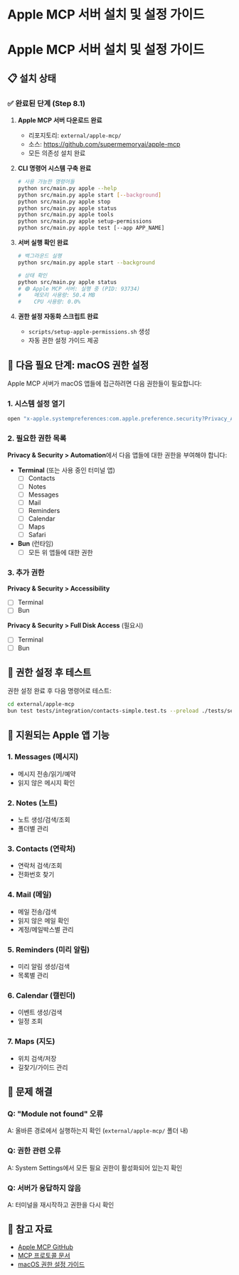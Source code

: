 # Apple MCP 서버 설치 및 설정 가이드

# Apple MCP 서버 설치 및 설정 가이드

## 📋 설치 상태

### ✅ 완료된 단계 (Step 8.1)
1. **Apple MCP 서버 다운로드 완료**
   - 리포지토리: `external/apple-mcp/`
   - 소스: https://github.com/supermemoryai/apple-mcp
   - 모든 의존성 설치 완료

2. **CLI 명령어 시스템 구축 완료**
   ```bash
   # 사용 가능한 명령어들
   python src/main.py apple --help
   python src/main.py apple start [--background]
   python src/main.py apple stop
   python src/main.py apple status
   python src/main.py apple tools
   python src/main.py apple setup-permissions
   python src/main.py apple test [--app APP_NAME]
   ```

3. **서버 실행 확인 완료**
   ```bash
   # 백그라운드 실행
   python src/main.py apple start --background
   
   # 상태 확인
   python src/main.py apple status
   # 🟢 Apple MCP 서버: 실행 중 (PID: 93734)
   #    메모리 사용량: 50.4 MB
   #    CPU 사용량: 0.0%
   ```

4. **권한 설정 자동화 스크립트 완료**
   - `scripts/setup-apple-permissions.sh` 생성
   - 자동 권한 설정 가이드 제공

## 🚨 다음 필요 단계: macOS 권한 설정

Apple MCP 서버가 macOS 앱들에 접근하려면 다음 권한들이 필요합니다:

### 1. 시스템 설정 열기
```bash
open "x-apple.systempreferences:com.apple.preference.security?Privacy_Automation"
```

### 2. 필요한 권한 목록
**Privacy & Security > Automation**에서 다음 앱들에 대한 권한을 부여해야 합니다:

- **Terminal** (또는 사용 중인 터미널 앱)
  - [ ] Contacts
  - [ ] Notes  
  - [ ] Messages
  - [ ] Mail
  - [ ] Reminders
  - [ ] Calendar
  - [ ] Maps
  - [ ] Safari

- **Bun** (런타임)
  - [ ] 모든 위 앱들에 대한 권한

### 3. 추가 권한
**Privacy & Security > Accessibility**
- [ ] Terminal
- [ ] Bun

**Privacy & Security > Full Disk Access** (필요시)
- [ ] Terminal
- [ ] Bun

## 🔧 권한 설정 후 테스트

권한 설정 완료 후 다음 명령어로 테스트:

```bash
cd external/apple-mcp
bun test tests/integration/contacts-simple.test.ts --preload ./tests/setup.ts
```

## 📱 지원되는 Apple 앱 기능

### 1. **Messages (메시지)**
- 메시지 전송/읽기/예약
- 읽지 않은 메시지 확인

### 2. **Notes (노트)**
- 노트 생성/검색/조회
- 폴더별 관리

### 3. **Contacts (연락처)**
- 연락처 검색/조회
- 전화번호 찾기

### 4. **Mail (메일)**
- 메일 전송/검색
- 읽지 않은 메일 확인
- 계정/메일박스별 관리

### 5. **Reminders (미리 알림)**
- 미리 알림 생성/검색
- 목록별 관리

### 6. **Calendar (캘린더)**
- 이벤트 생성/검색
- 일정 조회

### 7. **Maps (지도)**
- 위치 검색/저장
- 길찾기/가이드 관리

## 🐛 문제 해결

### Q: "Module not found" 오류
A: 올바른 경로에서 실행하는지 확인 (`external/apple-mcp/` 폴더 내)

### Q: 권한 관련 오류
A: System Settings에서 모든 필요 권한이 활성화되어 있는지 확인

### Q: 서버가 응답하지 않음
A: 터미널을 재시작하고 권한을 다시 확인

## 📝 참고 자료

- [Apple MCP GitHub](https://github.com/supermemoryai/apple-mcp)
- [MCP 프로토콜 문서](https://modelcontextprotocol.io/)
- [macOS 권한 설정 가이드](https://support.apple.com/guide/mac-help/allow-accessibility-apps-to-access-your-mac-mh43185/mac)
